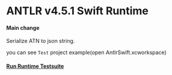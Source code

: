 
# ANTLR v4.5.1 Swift Runtime

#### Main change
Serialize ATN to json string.  
 
you can see `Test` project example(open AntlrSwift.xcworkspace)  

#### [Run Runtime Testsuite](https://github.com/janyou/ANTLR-Swift-Target/blob/master/RuntimeTestsuite.md)

